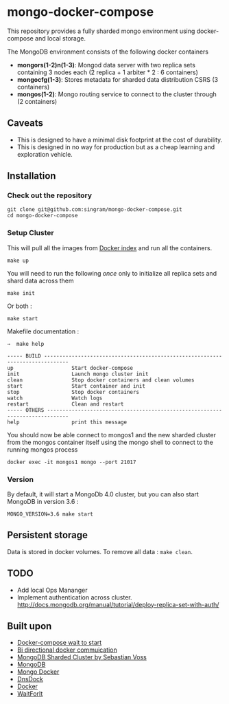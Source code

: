 # mongo-docker-compose
This repository provides a fully sharded mongo environment using docker-compose and local storage.

The MongoDB environment consists of the following docker containers

 - **mongors(1-2)n(1-3)**: Mongod data server with two replica sets containing 3 nodes each (2 replica + 1 arbiter * 2 : 6 containers)
 - **mongocfg(1-3)**: Stores metadata for sharded data distribution CSRS (3 containers)
 - **mongos(1-2)**: Mongo routing service to connect to the cluster through (2 containers)

## Caveats

 - This is designed to have a minimal disk footprint at the cost of durability.
 - This is designed in no way for production but as a cheap learning and exploration vehicle.

## Installation

### Check out the repository

    git clone git@github.com:singram/mongo-docker-compose.git
    cd mongo-docker-compose

### Setup Cluster
This will pull all the images from [Docker index](https://hub.docker.com/_/mongo) and run all the containers.

    make up

You will need to run the following *once* only to initialize all replica sets and shard data across them

    make init

Or both : 

    make start

Makefile documentation :  

    ⇒  make help

    ----- BUILD ------------------------------------------------------------------------------
    up                   Start docker-compose
    init                 Launch mongo cluster init
    clean                Stop docker containers and clean volumes
    start                Start container and init
    stop                 Stop docker containers
    watch                Watch logs
    restart              Clean and restart
    ----- OTHERS -----------------------------------------------------------------------------
    help                 print this message


You should now be able connect to mongos1 and the new sharded cluster from the mongos container itself using the mongo shell to connect to the running mongos process

    docker exec -it mongos1 mongo --port 21017

### Version

By default, it will start a MongoDb 4.0 cluster, but you can also start MongoDB in version 3.6 : 

    MONGO_VERSION=3.6 make start

## Persistent storage
Data is stored in docker volumes. To remove all data : `make clean`.

## TODO

 - Add local Ops Mananger
 - Implement authentication across cluster.  http://docs.mongodb.org/manual/tutorial/deploy-replica-set-with-auth/

## Built upon
 - [Docker-compose wait to start](http://brunorocha.org/python/dealing-with-linked-containers-dependency-in-docker-compose.html)
 - [Bi directional docker commuication](http://abdelrahmanhosny.com/2015/07/01/3-solutions-to-bi-directional-linking-problem-in-docker-compose/)
 - [MongoDB Sharded Cluster by Sebastian Voss](https://github.com/sebastianvoss/docker)
 - [MongoDB](http://www.mongodb.org/)
 - [Mongo Docker ](https://github.com/jacksoncage/mongo-docker)
 - [DnsDock](https://github.com/tonistiigi/dnsdock)
 - [Docker](https://github.com/dotcloud/docker/)
 - [WaitForIt](https://github.com/vishnubob/wait-for-it)
